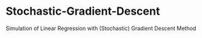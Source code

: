 # Stochastic-Gradient-Descent
Simulation of Linear Regression with (Stochastic) Gradient Descent Method
